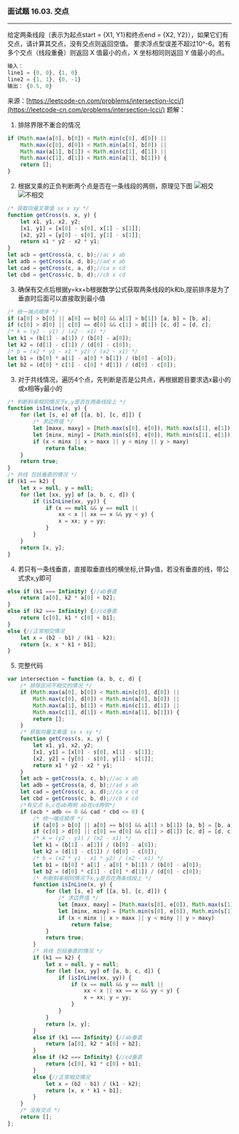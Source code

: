 ### 面试题 16.03. 交点
---
给定两条线段（表示为起点start = {X1, Y1}和终点end = {X2, Y2}），如果它们有交点，请计算其交点，没有交点则返回空值。
要求浮点型误差不超过10^-6。若有多个交点（线段重叠）则返回 X 值最小的点，X 坐标相同则返回 Y 值最小的点。
```javascript
输入：
line1 = {0, 0}, {1, 0}
line2 = {1, 1}, {0, -1}
输出： {0.5, 0}
```
来源：[https://leetcode-cn.com/problems/intersection-lcci/](https://leetcode-cn.com/problems/intersection-lcci/)
题解：
1. 排除界限不重合的情况
```javascript
if (Math.max(a[0], b[0]) < Math.min(c[0], d[0]) ||
    Math.max(c[0], d[0]) < Math.min(a[0], b[0]) ||
    Math.max(a[1], b[1]) < Math.min(c[1], d[1]) ||
    Math.max(c[1], d[1]) < Math.min(a[1], b[1])) {
    return [];
}
```
2. 根据叉乘的正负判断两个点是否在一条线段的两侧，原理见下图
![相交](https://img-blog.csdnimg.cn/20200504100919351.png?x-oss-process=image/watermark,type_ZmFuZ3poZW5naGVpdGk,shadow_10,text_aHR0cHM6Ly9ibG9nLmNzZG4ubmV0L3dlaXhpbl80MjA2MDg5Ng==,size_16,color_FFFFFF,t_70)
![不相交](https://img-blog.csdnimg.cn/20200504095807423.png?x-oss-process=image/watermark,type_ZmFuZ3poZW5naGVpdGk,shadow_10,text_aHR0cHM6Ly9ibG9nLmNzZG4ubmV0L3dlaXhpbl80MjA2MDg5Ng==,size_16,color_FFFFFF,t_70)
``` javascript
/* 获取向量叉乘值 sx x sy */
function getCross(s, x, y) {
    let x1, y1, x2, y2;
    [x1, y1] = [x[0] - s[0], x[1] - s[1]];
    [x2, y2] = [y[0] - s[0], y[1] - s[1]];
    return x1 * y2 - x2 * y1;
}
let acb = getCross(a, c, b);//ac x ab
let adb = getCross(a, d, b);//ad x ab
let cad = getCross(c, a, d);//ca x cd
let cbd = getCross(c, b, d);//cb x cd
```
3. 确保有交点后根据y=kx+b根据数学公式获取两条线段的k和b,提前排序是为了垂直时后面可以直接取到最小值
```javascript
/* 统一端点顺序 */
if (a[0] > b[0] || a[0] == b[0] && a[1] > b[1]) [a, b] = [b, a];
if (c[0] > d[0] || c[0] == d[0] && c[1] > d[1]) [c, d] = [d, c];
/* k = (y2 - y1) / (x2 - x1) */
let k1 = (b[1] - a[1]) / (b[0] - a[0]);
let k2 = (d[1] - c[1]) / (d[0] - c[0]);
/* b = (x2 * y1 - x1 * y2) / (x2 - x1) */
let b1 = (b[0] * a[1] - a[0] * b[1]) / (b[0] - a[0]);
let b2 = (d[0] * c[1] - c[0] * d[1]) / (d[0] - c[0]);
```
3. 对于共线情况，遍历4个点，先判断是否是公共点，再根据题目要求选x最小的或x相等y最小的
```javascript
/* 判断斜率相同情况下x,y是否在两条线段上 */
function isInLine(x, y) {
    for (let [s, e] of [[a, b], [c, d]]) {
        /* 求边界值 */
        let [maxx, maxy] = [Math.max(s[0], e[0]), Math.max(s[1], e[1])];
        let [minx, miny] = [Math.min(s[0], e[0]), Math.min(s[1], e[1])];
        if (x < minx || x > maxx || y < miny || y > maxy)
            return false;
    }
    return true;
}
/* 共线 包括垂直的情况 */
if (k1 == k2) {
    let x = null, y = null;
    for (let [xx, yy] of [a, b, c, d]) {
        if (isInLine(xx, yy)) {
            if (x == null && y == null ||
                xx < x || xx == x && yy < y) {
                x = xx; y = yy;
            }
        }
    }
    return [x, y];
}
```
4. 若只有一条线垂直，直接取垂直线的横坐标,计算y值，若没有垂直的线，带公式求x,y即可
``` javascript
else if (k1 === Infinity) {//ab垂直
    return [a[0], k2 * a[0] + b2];
}
else if (k2 === Infinity) {//cd垂直
    return [c[0], k1 * c[0] + b1];
}
else {//正常相交情况
    let x = (b2 - b1) / (k1 - k2);
    return [x, x * k1 + b1];
}
```
5. 完整代码
```javascript
var intersection = function (a, b, c, d) {
    /* 排除区间不相交的情况 */
    if (Math.max(a[0], b[0]) < Math.min(c[0], d[0]) ||
        Math.max(c[0], d[0]) < Math.min(a[0], b[0]) ||
        Math.max(a[1], b[1]) < Math.min(c[1], d[1]) ||
        Math.max(c[1], d[1]) < Math.min(a[1], b[1])) {
        return [];
    }
    /* 获取向量叉乘值 sx x sy */
    function getCross(s, x, y) {
        let x1, y1, x2, y2;
        [x1, y1] = [x[0] - s[0], x[1] - s[1]];
        [x2, y2] = [y[0] - s[0], y[1] - s[1]];
        return x1 * y2 - x2 * y1;
    }
    let acb = getCross(a, c, b);//ac x ab
    let adb = getCross(a, d, b);//ad x ab
    let cad = getCross(c, a, d);//ca x cd
    let cbd = getCross(c, b, d);//cb x cd
    /*有交点 b,c在ab两侧 ab在cd两侧*/
    if (acb * adb <= 0 && cad * cbd <= 0) {
        /* 统一端点顺序 */
        if (a[0] > b[0] || a[0] == b[0] && a[1] > b[1]) [a, b] = [b, a];
        if (c[0] > d[0] || c[0] == d[0] && c[1] > d[1]) [c, d] = [d, c];
        /* k = (y2 - y1) / (x2 - x1) */
        let k1 = (b[1] - a[1]) / (b[0] - a[0]);
        let k2 = (d[1] - c[1]) / (d[0] - c[0]);
        /* b = (x2 * y1 - x1 * y2) / (x2 - x1) */
        let b1 = (b[0] * a[1] - a[0] * b[1]) / (b[0] - a[0]);
        let b2 = (d[0] * c[1] - c[0] * d[1]) / (d[0] - c[0]);
        /* 判断斜率相同情况下x,y是否在两条线段上 */
        function isInLine(x, y) {
            for (let [s, e] of [[a, b], [c, d]]) {
                /* 求边界值 */
                let [maxx, maxy] = [Math.max(s[0], e[0]), Math.max(s[1], e[1])];
                let [minx, miny] = [Math.min(s[0], e[0]), Math.min(s[1], e[1])];
                if (x < minx || x > maxx || y < miny || y > maxy)
                    return false;
            }
            return true;
        }
        /* 共线 包括垂直的情况 */
        if (k1 == k2) {
            let x = null, y = null;
            for (let [xx, yy] of [a, b, c, d]) {
                if (isInLine(xx, yy)) {
                    if (x == null && y == null ||
                        xx < x || xx == x && yy < y) {
                        x = xx; y = yy;
                    }
                }
            }
            return [x, y];
        }
        else if (k1 === Infinity) {//ab垂直
            return [a[0], k2 * a[0] + b2];
        }
        else if (k2 === Infinity) {//cd垂直
            return [c[0], k1 * c[0] + b1];
        }
        else {//正常相交情况
            let x = (b2 - b1) / (k1 - k2);
            return [x, x * k1 + b1];
        }
    }
    /* 没有交点 */
    return [];
};
```
